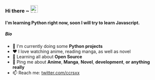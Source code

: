 ### Hi there ~ <img src="https://user-images.githubusercontent.com/1303154/88677602-1635ba80-d120-11ea-84d8-d263ba5fc3c0.gif" width="24px" alt="hi">

#### I'm learning Python right now, soon I will try to learn Javascript.

##### Bio

- 🏢 I'm currently doing some **Python projects**
- ❤️ I love watching anime, reading manga, as well as novel
- 🌱 Learning all about **Open Source**
- 💬 Ping me about **Anime**, **Manga**, **Novel**, **development**, **or anything really**
- 📫 Reach me: [twitter.com/ccrsxx](https://twitter.com/ccrsxx)
